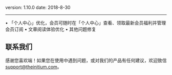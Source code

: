 version: 1.10.0
date: 2018-8-30

---

• 「个人中心」优化，会员可随时在「个人中心」查看、领取最新会员福利并管理会员订阅
• 文章阅读体验优化
• 其他问题修复


## 联系我们

感谢您喜欢端！如果您在使用中遇到问题，或对我们的产品有任何建议，欢迎致信 [support@theinitium.com](mailto:support@theinitium.com)。
